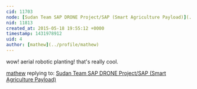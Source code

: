 ```yaml
---
cid: 11703
node: [Sudan Team SAP DRONE Project/SAP (Smart Agriculture Payload)](../notes/Mohamed/05-13-2015/sudan-team-sap-drone-project-sap-smart-agriculture-payload)
nid: 11813
created_at: 2015-05-18 19:55:12 +0000
timestamp: 1431978912
uid: 4
author: [mathew](../profile/mathew)
---
```


wow! aerial robotic planting! that's really cool.

[mathew](../profile/mathew) replying to: [Sudan Team SAP DRONE Project/SAP (Smart Agriculture Payload)](../notes/Mohamed/05-13-2015/sudan-team-sap-drone-project-sap-smart-agriculture-payload)


